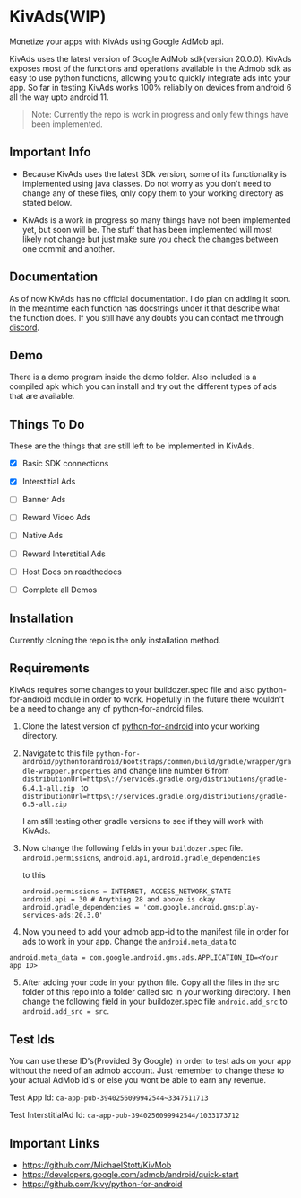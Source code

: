 # KivAds(WIP)

Monetize your apps with KivAds using Google AdMob api.

KivAds uses the latest version of Google AdMob sdk(version 20.0.0). KivAds exposes most of the functions and operations available in the Admob sdk as easy to use python functions, allowing you to quickly integrate ads into your app. So far in testing KivAds works 100% reliabily on devices from android 6 all the way upto android 11.

> Note: Currently the repo is work in progress and only few things have been implemented.

## Important Info

* Because KivAds uses the latest SDk version, some of its functionality is implemented using java classes. Do not worry as you don't need to change any of these files, only copy them to your working directory as stated below.

* KivAds is a work in progress so many things have not been implemented yet, but soon will be. The stuff that has been implemented will most likely not change but just make sure you check the changes between one commit and another.

## Documentation

As of now KivAds has no official documentation. I do plan on adding it soon. In the meantime each function has docstrings under it that describe what the function does. If you still have any doubts you can contact me through [discord](https://discordapp.com/users/822127725535428639/).


## Demo
There is a demo program inside the demo folder. Also included is a compiled apk which you can install and try out the different types of ads that are available.


## Things To Do
These are the things that are still left to be implemented in KivAds.

- [x] Basic SDK connections
- [x] Interstitial Ads
- [ ] Banner Ads
- [ ] Reward Video Ads
- [ ] Native Ads
- [ ] Reward Interstitial Ads
- [ ] Host Docs on readthedocs
- [ ] Complete all Demos


## Installation
Currently cloning the repo is the only installation method.

## Requirements

KivAds requires some changes to your buildozer.spec file and also python-for-android module in order to work. Hopefully in the future there wouldn't be a need to change any of python-for-android files.

1. Clone the latest version of [python-for-android](https://github.com/kivy/python-for-android) into your working directory.

2. Navigate to this file `python-for-android/pythonforandroid/bootstraps/common/build/gradle/wrapper/gradle-wrapper.properties` and change line number 6 from
`distributionUrl=https\://services.gradle.org/distributions/gradle-6.4.1-all.zip
`
to `distributionUrl=https\://services.gradle.org/distributions/gradle-6.5-all.zip
`

    I am still testing other gradle versions to see if they will work with KivAds.

3. Now change the following fields in your `buildozer.spec` file.
`android.permissions`,
`android.api`,
`android.gradle_dependencies`

    to this
    ```
    android.permissions = INTERNET, ACCESS_NETWORK_STATE
    android.api = 30 # Anything 28 and above is okay
    android.gradle_dependencies = 'com.google.android.gms:play-services-ads:20.3.0'
    ```

4. Now you need to add your admob app-id to the manifest file in order for ads to work in your app. Change the `android.meta_data`
to
```
android.meta_data = com.google.android.gms.ads.APPLICATION_ID=<Your app ID>
```

5. After adding your code in your python file. Copy all the files in the src folder of this repo into a folder called src in your working directory. Then change the following field in your buildozer.spec file `android.add_src` to `android.add_src = src`.


## Test Ids
You can use these ID's(Provided By Google) in order to test ads on your app without the need of an admob account. Just remember to change these to your actual AdMob id's or else you wont be able to earn any revenue.

Test App Id: `ca-app-pub-3940256099942544~3347511713`

Test InterstitialAd Id: `ca-app-pub-3940256099942544/1033173712`


## Important Links
* https://github.com/MichaelStott/KivMob
* https://developers.google.com/admob/android/quick-start
* https://github.com/kivy/python-for-android
